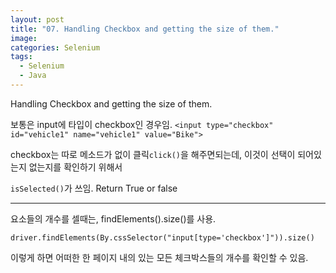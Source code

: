 ```yaml
---
layout: post
title: "07. Handling Checkbox and getting the size of them."
image:
categories: Selenium
tags:
  - Selenium
  - Java
---
```


Handling Checkbox and getting the size of them.

보통은 input에 타입이 checkbox인 경우임.
`<input type="checkbox" id="vehicle1" name="vehicle1" value="Bike">`

checkbox는 따로 메소드가 없이 클릭`click()`을 해주면되는데, 이것이 선택이 되어있는지 없는지를 확인하기 위해서

`isSelected()`가 쓰임.
Return True or false

- - - -
요소들의 개수를 셀때는,
findElements().size()를 사용.

`driver.findElements(By.cssSelector("input[type='checkbox']")).size()`

이렇게 하면 어떠한 한 페이지 내의 있는 모든 체크박스들의 개수를 확인할 수 있음.

